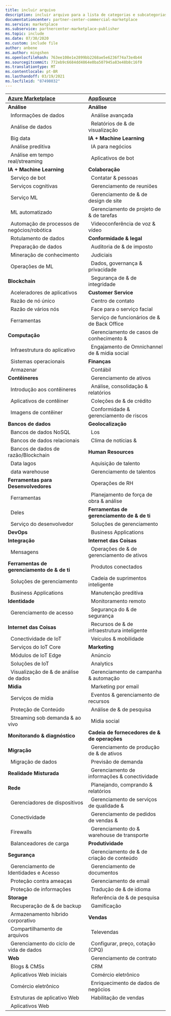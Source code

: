 ```yaml
---
title: incluir arquivo
description: incluir arquivo para a lista de categorias e subcategorias
documentationcenter: partner-center-commercial-marketplace
ms.service: marketplace
ms.subservice: partnercenter-marketplace-publisher
ms.topic: include
ms.date: 07/30/2020
ms.custom: include file
author: anbene
ms.author: mingshen
ms.openlocfilehash: 763ee108e1e2899bb2268ae5e6236f74a73e4b44
ms.sourcegitcommit: 772eb9c6684dd4864e0ba507945a83e48b8c16f0
ms.translationtype: MT
ms.contentlocale: pt-BR
ms.lasthandoff: 03/19/2021
ms.locfileid: "87498032"
---
```

| [**Azure Marketplace**](https://azuremarketplace.microsoft.com/marketplace/apps)  | [**AppSource**](https://appsource.microsoft.com/marketplace/apps) |
| :------------------- |:----------------|
|**Análise** | **Análise** |
| &nbsp;&nbsp;Informações de dados | &nbsp;&nbsp;Análise avançada  |
| &nbsp;&nbsp;Análise de dados |  &nbsp;&nbsp;Relatórios de & de visualização |
| &nbsp;&nbsp;Big data | **IA + Machine Learning**  |
| &nbsp;&nbsp;Análise preditiva | &nbsp;&nbsp;IA para negócios |
| &nbsp;&nbsp;Análise em tempo real/streaming | &nbsp;&nbsp;Aplicativos de bot |
| **IA + Machine Learning** | **Colaboração** |
| &nbsp;&nbsp;Serviço de bot | &nbsp;&nbsp;Contatar & pessoas |
| &nbsp;&nbsp;Serviços cognitivas | &nbsp;&nbsp;Gerenciamento de reuniões |
| &nbsp;&nbsp;Serviço ML | &nbsp;&nbsp;Gerenciamento de & de design de site |
| &nbsp;&nbsp;ML automatizado | &nbsp;&nbsp;Gerenciamento de projeto de & de tarefas |
| &nbsp;&nbsp;Automação de processos de negócios/robótica | &nbsp;&nbsp;Videoconferência de voz & vídeo |
| &nbsp;&nbsp;Rotulamento de dados | **Conformidade & legal** |
| &nbsp;&nbsp;Preparação de dados | &nbsp;&nbsp;Auditoria de & de imposto |
| &nbsp;&nbsp;Mineração de conhecimento | &nbsp;&nbsp;Judiciais |
| &nbsp;&nbsp;Operações de ML | &nbsp;&nbsp;Dados, governança & privacidade |
| **Blockchain**  | &nbsp;&nbsp;Segurança de & de integridade |
| &nbsp;&nbsp;Aceleradores de aplicativos | **Customer Service**  |
| &nbsp;&nbsp;Razão de nó único | &nbsp;&nbsp;Centro de contato |
| &nbsp;&nbsp;Razão de vários nós | &nbsp;&nbsp;Face para o serviço facial |
| &nbsp;&nbsp;Ferramentas | &nbsp;&nbsp;Serviço de funcionários de & de Back Office |
| **Computação**  | &nbsp;&nbsp;Gerenciamento de casos de conhecimento & |
| &nbsp;&nbsp;Infraestrutura do aplicativo | &nbsp;&nbsp;Engajamento de Omnichannel de & mídia social |
| &nbsp;&nbsp;Sistemas operacionais | **Finanças** |
| &nbsp;&nbsp;Armazenar | &nbsp;&nbsp;Contábil |
| **Contêineres**  | &nbsp;&nbsp;Gerenciamento de ativos |
| &nbsp;&nbsp;Introdução aos contêineres | &nbsp;&nbsp;Análise, consolidação & relatórios |
| &nbsp;&nbsp;Aplicativos de contêiner | &nbsp;&nbsp;Coleções de & de crédito |
| &nbsp;&nbsp;Imagens de contêiner | &nbsp;&nbsp;Conformidade & gerenciamento de riscos |
| **Bancos de dados**  | **Geolocalização** |
| &nbsp;&nbsp;Bancos de dados NoSQL | &nbsp;&nbsp;Los |
| &nbsp;&nbsp;Bancos de dados relacionais | &nbsp;&nbsp;Clima de notícias & |
| &nbsp;&nbsp;Bancos de dados de razão/Blockchain | **Human Resources** |
| &nbsp;&nbsp;Data lagos | &nbsp;&nbsp;Aquisição de talento |
| &nbsp;&nbsp;data warehouse | &nbsp;&nbsp;Gerenciamento de talentos |
| **Ferramentas para Desenvolvedores**  | &nbsp;&nbsp;Operações de RH |
| &nbsp;&nbsp;Ferramentas | &nbsp;&nbsp;Planejamento de força de obra & análise |
| &nbsp;&nbsp;Deles | **Ferramentas de gerenciamento de & de ti** |
| &nbsp;&nbsp;Serviço do desenvolvedor | &nbsp;&nbsp;Soluções de gerenciamento |
| **DevOps**  | &nbsp;&nbsp;Business Applications |
| **Integração**  | **Internet das Coisas** |
| &nbsp;&nbsp;Mensagens | &nbsp;&nbsp;Operações de & de gerenciamento de ativos |
| **Ferramentas de gerenciamento de & de ti**  | &nbsp;&nbsp;Produtos conectados |
| &nbsp;&nbsp;Soluções de gerenciamento | &nbsp;&nbsp;Cadeia de suprimentos inteligente |
| &nbsp;&nbsp;Business Applications | &nbsp;&nbsp;Manutenção preditiva |
| **Identidade**  | &nbsp;&nbsp;Monitoramento remoto |
| &nbsp;&nbsp;Gerenciamento de acesso | &nbsp;&nbsp;Segurança do & de segurança |
| **Internet das Coisas**  | &nbsp;&nbsp;Recursos de & de infraestrutura inteligente |
| &nbsp;&nbsp;Conectividade de IoT | &nbsp;&nbsp;Veículos & mobilidade |
| &nbsp;&nbsp;Serviços do IoT Core | **Marketing** |
| &nbsp;&nbsp;Módulos de IoT Edge | &nbsp;&nbsp;Anúncio |
| &nbsp;&nbsp;Soluções de IoT | &nbsp;&nbsp;Analytics |
| &nbsp;&nbsp;Visualização de & de análise de dados | &nbsp;&nbsp;Gerenciamento de campanha & automação |
| **Mídia**  | &nbsp;&nbsp;Marketing por email |
| &nbsp;&nbsp;Serviços de mídia | &nbsp;&nbsp;Eventos & gerenciamento de recursos |
| &nbsp;&nbsp;Proteção de Conteúdo | &nbsp;&nbsp;Análise de & de pesquisa |
| &nbsp;&nbsp;Streaming sob demanda & ao vivo | &nbsp;&nbsp;Mídia social |
| **Monitorando & diagnóstico**  | **Cadeia de fornecedores de & de operações** |
| **Migração**  | &nbsp;&nbsp;Gerenciamento de produção de & de ativos |
| &nbsp;&nbsp;Migração de dados | &nbsp;&nbsp;Previsão de demanda |
| **Realidade Misturada**  | &nbsp;&nbsp;Gerenciamento de informações & conectividade |
| **Rede**  | &nbsp;&nbsp;Planejando, comprando & relatórios |
| &nbsp;&nbsp;Gerenciadores de dispositivos | &nbsp;&nbsp;Gerenciamento de serviços de qualidade & |
| &nbsp;&nbsp;Conectividade | &nbsp;&nbsp;Gerenciamento de pedidos de vendas & |
| &nbsp;&nbsp;Firewalls | &nbsp;&nbsp;Gerenciamento do & warehouse de transporte |
| &nbsp;&nbsp;Balanceadores de carga | **Produtividade** |
| **Segurança**  | &nbsp;&nbsp;Gerenciamento de & de criação de conteúdo |
| &nbsp;&nbsp;Gerenciamento de Identidades e Acesso | &nbsp;&nbsp;Gerenciamento de documentos |
| &nbsp;&nbsp;Proteção contra ameaças | &nbsp;&nbsp;Gerenciamento de email |
| &nbsp;&nbsp;Proteção de informações | &nbsp;&nbsp;Tradução de & de idioma |
| **Storage**  | &nbsp;&nbsp;Referência de & de pesquisa |
| &nbsp;&nbsp;Recuperação de & de backup | &nbsp;&nbsp;Gamificação |
| &nbsp;&nbsp;Armazenamento híbrido corporativo | **Vendas** |
| &nbsp;&nbsp;Compartilhamento de arquivos | &nbsp;&nbsp;Televendas |
| &nbsp;&nbsp;Gerenciamento do ciclo de vida de dados | &nbsp;&nbsp;Configurar, preço, cotação (CPQ) |
| **Web**  | &nbsp;&nbsp;Gerenciamento de contrato |
| &nbsp;&nbsp;Blogs & CMSs | &nbsp;&nbsp;CRM |
| &nbsp;&nbsp;Aplicativos Web iniciais | &nbsp;&nbsp;Comércio eletrônico |
| &nbsp;&nbsp;Comércio eletrônico | &nbsp;&nbsp;Enriquecimento de dados de negócios  |
| &nbsp;&nbsp;Estruturas de aplicativo Web | &nbsp;&nbsp;Habilitação de vendas  |
| &nbsp;&nbsp;Aplicativos Web |  |
